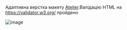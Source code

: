 Адаптивна верстка макету [Atelier](https://www.figma.com/file/2r9tVr0euwkHsgRK5CZanu/Atelier.-%2B-(Copy)?node-id=1%3A2&t=57KSNK0rdIgdqla6-0).Валідацію HTML на https://validator.w3.org/ пройдено

![image](https://user-images.githubusercontent.com/98190373/209582506-4a83602b-e08f-4f8f-a69a-bc139b5017e3.png)

